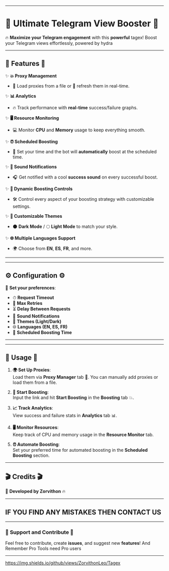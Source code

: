 

---

# 🚀 **Ultimate Telegram View Booster** 🚀

🔥 **Maximize your Telegram engagement** with this **powerful** tagex! Boost your Telegram views effortlessly, powered by hydra

---

## 🌟 **Features** 🌟

✨ **💥 Proxy Management**  
   - 📂 Load proxies from a file or 🔄 refresh them in real-time.

✨ **📊 Analytics**  
   - 🔥 Track performance with **real-time** success/failure graphs.

✨ **🖥 Resource Monitoring**  
   - 💻 Monitor **CPU** and **Memory** usage to keep everything smooth.

✨ **⏰ Scheduled Boosting**  
   - 🚀 Set your time and the bot will **automatically** boost at the scheduled time.

✨ **🔔 Sound Notifications**  
   - 🎧 Get notified with a cool **success sound** on every successful boost.

✨ **💨 Dynamic Boosting Controls**  
   - 🛠 Control every aspect of your boosting strategy with customizable settings.

✨ **🎨 Customizable Themes**  
   - 🌑 **Dark Mode** / 🌕 **Light Mode** to match your style.

✨ **🌐 Multiple Languages Support**  
   - 🌍 Choose from **EN**, **ES**, **FR**, and more.

---
---

## ⚙️ **Configuration** ⚙️

💬 **Set your preferences**:

- ⏱ **Request Timeout**  
- 🔄 **Max Retries**  
- ⏳ **Delay Between Requests**  
- 🔔 **Sound Notifications**  
- 🎨 **Themes (Light/Dark)**  
- 🌐 **Languages (EN, ES, FR)**  
- 📅 **Scheduled Boosting Time**

---
---

## 🎯 **Usage** 🎯

1. **🌍 Set Up Proxies**:  
   Load them via **Proxy Manager** tab 📂. You can manually add proxies or load them from a file.

2. **🚀 Start Boosting**:  
   Input the link and hit **Start Boosting** in the **Boosting** tab 💥.

3. **📈 Track Analytics**:  
   View success and failure stats in **Analytics** tab 📊.

4. **🖥 Monitor Resources**:  
   Keep track of CPU and memory usage in the **Resource Monitor** tab.

5. **⏰ Automate Boosting**:  
   Set your preferred time for automated boosting in the **Scheduled Boosting** section.

---

## 🎬 **Credits** 🎬

🎉 **Developed by Zorvithon** 🔥

---

## IF YOU FIND ANY MISTAKES THEN CONTACT US

---

### 🖤 **Support and Contribute** 🖤  
Feel free to contribute, create **issues**, and suggest new **features**! And Remember Pro Tools need Pro users 

---

https://img.shields.io/github/views/ZorvithonLeo/Tagex


